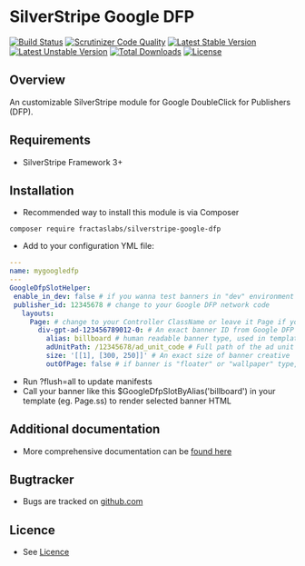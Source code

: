 # SilverStripe Google DFP
[![Build Status](https://travis-ci.org/fractaslabs/silverstripe-google-dfp.svg?branch=master)](https://travis-ci.org/fractaslabs/silverstripe-google-dfp)
[![Scrutinizer Code Quality](https://scrutinizer-ci.com/g/fractaslabs/silverstripe-google-dfp/badges/quality-score.png?b=master)](https://scrutinizer-ci.com/g/fractaslabs/silverstripe-google-dfp/?branch=master)
[![Latest Stable Version](https://poser.pugx.org/fractaslabs/silverstripe-googleanalytics/v/stable)](https://packagist.org/packages/fractaslabs/silverstripe-googleanalytics)
[![Latest Unstable Version](https://poser.pugx.org/fractaslabs/silverstripe-googleanalytics/v/unstable)](https://packagist.org/packages/fractaslabs/silverstripe-googleanalytics)
[![Total Downloads](https://poser.pugx.org/fractaslabs/silverstripe-googleanalytics/downloads)](https://packagist.org/packages/fractaslabs/silverstripe-googleanalytics)
[![License](https://poser.pugx.org/fractaslabs/silverstripe-googleanalytics/license)](https://packagist.org/packages/fractaslabs/silverstripe-googleanalytics)

## Overview
An customizable SilverStripe module for Google DoubleClick for Publishers (DFP).


## Requirements
 * SilverStripe Framework 3+


## Installation
  * Recommended way to install this module is via Composer
 ```
 composer require fractaslabs/silverstripe-google-dfp
 ```
  * Add to your configuration YML file:
 ```yaml
 ---
 name: mygoogledfp
 ---
GoogleDfpSlotHelper:
  enable_in_dev: false # if you wanna test banners in "dev" environment change to true
  publisher_id: 12345678 # change to your Google DFP network code
    layouts:
      Page: # change to your Controller ClassName or leave it Page if you wanna apply banners on SiteTree
        div-gpt-ad-123456789012-0: # An exact banner ID from Google DFP system
          alias: billboard # human readable banner type, used in template for banner init
          adUnitPath: /12345678/ad_unit_code # Full path of the ad unit with the network code and ad unit code.
          size: '[[1], [300, 250]]' # An exact size of banner creative
          outOfPage: false # if banner is "floater" or "wallpaper" type, change to "true"
 ```
  * Run ?flush=all to update manifests
  * Call your banner like this $GoogleDfpSlotByAlias('billboard') in your
  template (eg. Page.ss) to render selected banner HTML


 ## Additional documentation
 * More comprehensive documentation can be [found here](https://github.com/fractaslabs/silverstripe-google-dfp/blob/master/docs/en/index.md)


 ## Bugtracker
 * Bugs are tracked on [github.com](https://github.com/fractaslabs/silverstripe-google-dfp/issues)


 ## Licence
 * See [Licence](https://github.com/fractaslabs/fractaslabs/silverstripe-google-dfp/blob/master/LICENSE)
